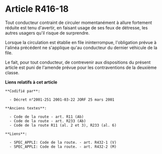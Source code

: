 # Article R416-18

Tout conducteur contraint de circuler momentanément à allure fortement réduite est tenu d'avertir, en faisant usage de ses
feux de détresse, les autres usagers qu'il risque de surprendre.

Lorsque la circulation est établie en file ininterrompue, l'obligation prévue à l'alinéa précédent ne s'applique qu'au
conducteur du dernier véhicule de la file.

Le fait, pour tout conducteur, de contrevenir aux dispositions du présent article est puni de l'amende prévue pour les
contraventions de la deuxième classe.

**Liens relatifs à cet article**

	**Codifié par**:

	  - Décret n°2001-251 2001-03-22 JORF 25 mars 2001

	**Anciens textes**:

	  - Code de la route - art. R11 (Ab)
	  - Code de la route - art. R233 (Ab)
	  - Code de la route R11 (al. 2 et 3), R233 (al. 6)

	**Liens**:

	  - SPEC_APPLI: Code de la route. - art. R432-1 (V)
	  - SPEC_APPLI: Code de la route. - art. R432-2 (M)
